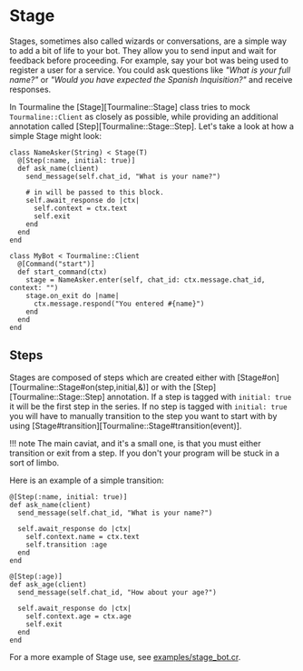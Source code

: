 # Stage

Stages, sometimes also called wizards or conversations, are a simple way to add a bit of life to your bot. They allow you to send input and wait for feedback before proceeding. For example, say your bot was being used to register a user for a service. You could ask questions like _"What is your full name?"_ or _"Would you have expected the Spanish Inquisition?"_ and receive responses.

In Tourmaline the [Stage][Tourmaline::Stage] class tries to mock `Tourmaline::Client` as closely as possible, while providing an additional annotation called [Step][Tourmaline::Stage::Step]. Let's take a look at how a simple Stage might look:

```crystal linenums="1"
class NameAsker(String) < Stage(T)
  @[Step(:name, initial: true)]
  def ask_name(client)
    send_message(self.chat_id, "What is your name?")

    # in will be passed to this block.
    self.await_response do |ctx|
      self.context = ctx.text
      self.exit
    end
  end
end

class MyBot < Tourmaline::Client
  @[Command("start")]
  def start_command(ctx)
    stage = NameAsker.enter(self, chat_id: ctx.message.chat_id, context: "")
    stage.on_exit do |name|
      ctx.message.respond("You entered #{name}")
    end
  end
end
```

## Steps

Stages are composed of steps which are created either with [Stage#on][Tourmaline::Stage#on(step,initial,&)] or with the [Step][Tourmaline::Stage::Step] annotation. If a step is tagged with `initial: true` it will be the first step in the series. If no step is tagged with `initial: true` you will have to manually transition to the step you want to start with by using [Stage#transition][Tourmaline::Stage#transition(event)].

!!! note
    The main caviat, and it's a small one, is that you must either transition or exit from a step. If you don't your program will be stuck in a sort of limbo.

Here is an example of a simple transition:

```crystal
@[Step(:name, initial: true)]
def ask_name(client)
  send_message(self.chat_id, "What is your name?")

  self.await_response do |ctx|
    self.context.name = ctx.text
    self.transition :age
  end
end

@[Step(:age)]
def ask_age(client)
  send_message(self.chat_id, "How about your age?")

  self.await_response do |ctx|
    self.context.age = ctx.age
    self.exit
  end
end
```

For a more example of Stage use, see [examples/stage_bot.cr](https://github.com/protoncr/tourmaline/blob/master/examples/stage_bot.cr).